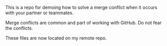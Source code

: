 This is a repo for demoing how to solve a merge conflict when it occurs with your partner or teammates.

Merge conflicts are common and part of working with GitHub. Do not fear the conflicts.

These files are now located on my remote repo. 